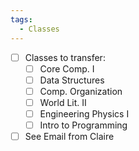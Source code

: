 ```yaml
---
tags:
  - Classes
---
```


- [ ] Classes to transfer:
	- [ ] Core Comp. I
	- [ ] Data Structures
	- [ ] Comp. Organization
	- [ ] World Lit. II
	- [ ] Engineering Physics I
	- [ ] Intro to Programming
- [ ] See Email from Claire